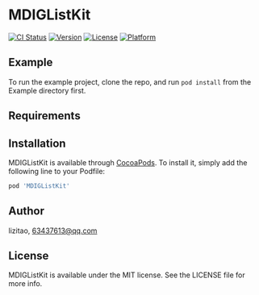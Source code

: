 # MDIGListKit

[![CI Status](https://img.shields.io/travis/lizitao/MDIGListKit.svg?style=flat)](https://travis-ci.org/lizitao/MDIGListKit)
[![Version](https://img.shields.io/cocoapods/v/MDIGListKit.svg?style=flat)](https://cocoapods.org/pods/MDIGListKit)
[![License](https://img.shields.io/cocoapods/l/MDIGListKit.svg?style=flat)](https://cocoapods.org/pods/MDIGListKit)
[![Platform](https://img.shields.io/cocoapods/p/MDIGListKit.svg?style=flat)](https://cocoapods.org/pods/MDIGListKit)

## Example

To run the example project, clone the repo, and run `pod install` from the Example directory first.

## Requirements

## Installation

MDIGListKit is available through [CocoaPods](https://cocoapods.org). To install
it, simply add the following line to your Podfile:

```ruby
pod 'MDIGListKit'
```

## Author

lizitao, 63437613@qq.com

## License

MDIGListKit is available under the MIT license. See the LICENSE file for more info.
